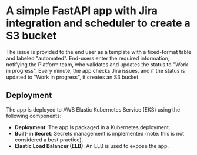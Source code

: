 # A simple FastAPI app with Jira integration and scheduler to create a S3 bucket

The issue is provided to the end user as a template with a fixed-format table and labeled "automated". 
End-users enter the required information, notifying the Platform team, who validates and updates the status to "Work in progress". 
Every minute, the app checks Jira issues, and if the status is updated to "Work in progress", it creates an S3 bucket.

## Deployment

The app is deployed to AWS Elastic Kubernetes Service (EKS) using the following components:

- **Deployment**: The app is packaged in a Kubernetes deployment.
- **Built-in Secret**: Secrets management is implemented (note: this is not considered a best practice).
- **Elastic Load Balancer (ELB)**: An ELB is used to expose the app.



